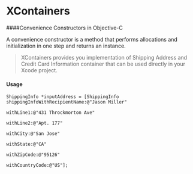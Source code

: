 # XContainers

####Convenience Constructors in Objective-C

A convenience constructor is a method that performs allocations and initialization in one step and returns an instance.


>XContainers provides you implementation of Shipping Address and Credit Card Information container that can be used directly in your Xcode project.

#### Usage

    ShippingInfo *inputAddress = [ShippingInfo shippingInfoWithRecipientName:@"Jason Miller"
                                                                   withLine1:@"431 Throckmorton Ave"
                                                                   withLine2:@"Apt. 177"
                                                                    withCity:@"San Jose"
                                                                   withState:@"CA"
                                                                 withZipCode:@"95126"
                                                             withCountryCode:@"US"];

